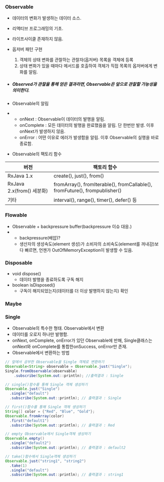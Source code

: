 ### Observable

+ 데이터의 변화가 발생하는 데이터 소스.
+ 리액티브 프로그래밍의 기초.
+ 라이프사이클 존재하지 않음.
+ 옵저버 패턴 구현
  1. 객체의 상태 변화를 관찰하는 관찰자(옵저버) 목록을 객체에 등록
  2. 상태 변화가 있을 때마다 메서드를 호출하여 객체가 직접 목록의 옵저버에게 변화를 알림.

+ ##### Observed가 관찰을 통해 얻은 결과라면, Observable은 앞으로 관찰할 가능성을 의미한다.

+   Observable의 알림
+ + onNext : Observable이 데이터의 발행을 알림.
  + onComplete : 모든 데이터의 발행을 완료했음을 알림. 단 한번만 발생. 이후 onNext가 발생하지 않음.
  + onError : 어떤 이유로 에러가 발생함을 알림. 이후 Observable의 실행을 바로 종료함.
+ Observable의 팩토리 함수

| 버전                      | 팩토리 함수                                                  |
| ------------------------- | ------------------------------------------------------------ |
| RxJava 1.x                | create(), just(), from()                                     |
| RxJava 2.x(from() 세분화) | fromArray(), fromIterable(), fromCallable(), fromFuture(), frompublisher() |
| 기타                      | interval(), range(), timer(), defer() 등                     |

### Flowable

+ Observable + backpressure buffer(backpressure 이슈 대응.)
+ + backpressure(배압)?
  + 생산자의 생성속도(element 생성)가 소비자의 소비속도(element를 꺼내감)보다 빠르면, 언젠가 OutOfMemoryException이 발생할 수 있음.

### Disposable

+ void dispose()
  + 데이터 발행을 종료하도록 구독 해지
+ boolean isDisposed()
  + 구독이 해지되었는지(데이터를 더 이상 발행하지 않는지) 확인

### Maybe

### Single

+ Observable의 특수한 형태. Observable에서 변환
+ 데이터를 오로지 하나만 발행함.
+ onNext, onComplete, onError가 있던 Observable에 반해, Single클래스는 onNext와 onComplete를 통합한onSuccess, onError만 존재.
+ Observable에서 변환하는 방법

```java
// 앞에서 공부한 Observable을 Single 객체로 변환하기
Observable<String> observable = Observable.just("Single");
Single.fromObservable(observable)
	.subscribe(System.out::println); //출력결과 : Single

// single()함수를 통해 Single 객체 생성하기
Observable.just("Single")
  .single("default")
  .subscribe(System.out::println); // 출력결과 : Single

// first()함수를 통해 Single 객체 생성하기
String[] color = {"Red", "Blue", "Gold"};
Observable.fromArray(color)
  .first("default1")
  .subscribe(System.out::println); // 출력결과 : Red

// empty Observable에서 Single객체 생성하기
Observable.empty()
  .single("default2")
  .subscribe(System.out::println); // 출력결과 : default2

// take()함수에서 Single객체 생성하기
Observable.just("string1", "string2")
  .take(1)
  .single("default")
  .subscribe(System.out::println); // 출력결과 : string1
```


